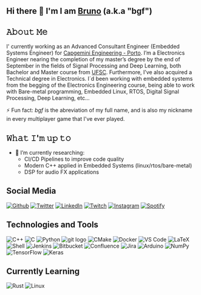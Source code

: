 ## Hi there 👋 I'm  I am [Bruno](https://brunogriep.github.io/) (a.k.a "bgf") 

## 𝙰𝚋𝚘𝚞𝚝 𝙼𝚎 
I' currently working as an Advanced Consultant Engineer (Embedded Systems Engineer) for [Capgemini Engineering - Porto](https://www.capgemini.com/pt-en/portugal-offices/). I’m a Electronics Engineer nearing the completion of my master’s degree by the end of September in the fields of Signal Processing and Deep Learning, both Bachelor and Master course from [UFSC](https://en.ufsc.br/). Furthermore, I’ve also acquired a Technical degree in Electronics. I´d been working with embedded systems from the begging of the Electronics Engineering course, being able to work with Bare-metal programming, Embedded Linux, RTOS, Digital Signal Processing, Deep Learning, etc...

⚡ Fun fact: *bgf* is the abreviation of my full name, and is also my nickname in every multiplayer game that I've ever played.

## 𝚆𝚑𝚊𝚝 𝙸'𝚖 𝚞𝚙 𝚝𝚘
- 🔭 I’m currently researching:
  - CI/CD Pipelines to improve code quality
  - Modern C++ applied in Embedded Systems (linux/rtos/bare-metal)
  - DSP for audio FX applications

## Social Media
<p align="left"><a 
  href="https://github.com/brunogriep" target="_blank"><img alt="Github" 
  src="https://img.shields.io/badge/GitHub-%2312100E.svg?&style=for-the-badge&logo=Github&logoColor=white" /></a> 
<a 
  href="https://twitter.com/brunogriep" target="_blank"><img alt="Twitter" 
  src="https://img.shields.io/badge/twitter-%2312100E.svg?&style=for-the-badge&logo=twitter&logoColor=blue" /></a> 
<a 
  href="https://www.linkedin.com/in/brunogriep" target="_blank"><img alt="LinkedIn" 
  src="https://img.shields.io/badge/linkedin-%2312100E.svg?&style=for-the-badge&logo=linkedin&logoColor=blue" /></a>
<a 
  href="https://www.twitch.tv/bgf_fps" target="_blank"><img alt="Twitch" 
  src="https://img.shields.io/badge/Twitch-%2312100E.svg?&style=for-the-badge&logo=Twitch&logoColor=#6441a5" /></a>
<a 
  href="https://www.instagram.com/brunogriep" target="_blank"><img alt="Instagram" 
  src="https://img.shields.io/badge/Instagram-%2312100E.svg?&style=for-the-badge&logo=Instagram&logoColor=#E4405F" /></a>
<a 
  href="https://open.spotify.com/user/12173776884?si=b4ec10533e7e42a4" target="_blank"><img alt="Spotify" 
  src="https://img.shields.io/badge/Spotify-%2312100E.svg?&style=for-the-badge&logo=spotify&logoColor=#1DB954" /></a>
</p>

## Technologies and Tools

<p align="left">
<a 
  target="_blank"><img alt="C++" 
  src="https://img.shields.io/badge/c++-%2312100E.svg?&style=for-the-badge&logo=c%2B%2B&logoColor=00599C" /></a> 
<a 
  target="_blank"><img alt="C" 
  src="https://img.shields.io/badge/c-%2312100E.svg?&style=for-the-badge&logo=c&logoColor=A8B9CC" /></a>
<a 
  target="_blank"><img alt="Python" 
  src="https://img.shields.io/badge/python-%2312100E.svg?&style=for-the-badge&logo=python&logoColor=3776AB" /></a>
<a 
  target="_blank"><img alt="git logo" 
  src="https://img.shields.io/badge/git-%2312100E.svg?&style=for-the-badge&logo=git&logoColor=F05032" /></a>
<a 
  target="_blank"><img alt="CMake" 
  src="https://img.shields.io/badge/CMake-%2312100E.svg?&style=for-the-badge&logo=cmake&logoColor=009DC7" /></a>
<a 
  target="_blank"><img alt="Docker" 
  src="https://img.shields.io/badge/docker-%2312100E.svg?&style=for-the-badge&logo=docker&logoColor=2496ED" /></a>
<a 
  target="_blank"><img alt="VS Code" 
  src="https://img.shields.io/badge/Visual%20Studio%20Code-%2312100E.svg?&style=for-the-badge&logo=visual-studio-code&logoColor=007ACC" /></a>
<a 
  target="_blank"><img alt="LaTeX" 
  src="https://img.shields.io/badge/latex-%2312100E.svg?&style=for-the-badge&logo=latex&logoColor=008080" /></a>
<a 
  target="_blank"><img alt="Shell" 
  src="https://img.shields.io/badge/shell_script-%2312100E.svg?&style=for-the-badge&logo=gnu-bash&logoColor=white" /></a>
<a 
  target="_blank"><img alt="Jenkins" 
  src="https://img.shields.io/badge/jenkins-%2312100E.svg?&style=for-the-badge&logo=jenkins&logoColor=D24939" /></a>
<a 
  target="_blank"><img alt="Bitbucket" 
  src="https://img.shields.io/badge/bitbucket-%2312100E.svg?&style=for-the-badge&logo=bitbucket&logoColor=0052CC" /></a>
<a 
  target="_blank"><img alt="Confluence" 
  src="https://img.shields.io/badge/confluence-%2312100E.svg?&style=for-the-badge&logo=confluence&logoColor=0052CC" /></a>
<a 
  target="_blank"><img alt="Jira" 
  src="https://img.shields.io/badge/jira-%2312100E.svg?&style=for-the-badge&logo=jira&logoColor=0052CC" /></a>
<a 
  target="_blank"><img alt="Arduino" 
  src="https://img.shields.io/badge/-Arduino-%2312100E.svg?&style=for-the-badge&logo=Arduino&logoColor=00979D" /></a>
<a 
  target="_blank"><img alt="NumPy" 
  src="https://img.shields.io/badge/numpy-%2312100E.svg?&style=for-the-badge&logo=numpy&logoColor=013243" /></a>
<a 
  target="_blank"><img alt="TensorFlow" 
  src="https://img.shields.io/badge/TensorFlow-%2312100E.svg?&style=for-the-badge&logo=TensorFlow&logoColor=FF6F00" /></a>
<a 
  target="_blank"><img alt="Keras" 
  src="https://img.shields.io/badge/Keras-%2312100E.svg?&style=for-the-badge&logo=Keras&logoColor=#D00000" /></a>
</p>

## Currently Learning
<p align="left">
<a 
  target="_blank"><img alt="Rust" 
  src="https://img.shields.io/badge/rust-%2312100E.svg?&style=for-the-badge&logo=rust&logoColor=white" /></a> 
<a 
  target="_blank"><img alt="Linux" 
  src="https://img.shields.io/badge/Linux-%2312100E.svg?&style=for-the-badge&logo=Linux&logoColor=FCC624" /></a> 
</p>
